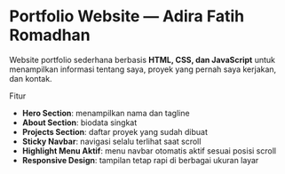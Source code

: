 # Portfolio Website — Adira Fatih Romadhan

Website portfolio sederhana berbasis **HTML, CSS, dan JavaScript** untuk menampilkan informasi tentang saya, proyek yang pernah saya kerjakan, dan kontak.

Fitur
- **Hero Section**: menampilkan nama dan tagline
- **About Section**: biodata singkat
- **Projects Section**: daftar proyek yang sudah dibuat
- **Sticky Navbar**: navigasi selalu terlihat saat scroll
- **Highlight Menu Aktif**: menu navbar otomatis aktif sesuai posisi scroll
- **Responsive Design**: tampilan tetap rapi di berbagai ukuran layar

